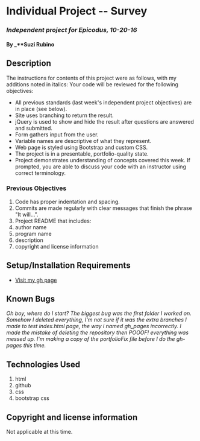 # Individual Project -- Survey

### _Independent project for Epicodus, 10-20-16_

#### By _**Suzi Rubino

## Description

The instructions for contents of this project were as follows, with my additions noted in italics:
Your code will be reviewed for the following objectives:

* All previous standards (last week's independent project objectives) are in place (see below).
* Site uses branching to return the result.
* jQuery is used to show and hide the result after questions are answered and submitted.
* Form gathers input from the user.
* Variable names are descriptive of what they represent.
* Web page is styled using Bootstrap and custom CSS.
* The project is in a presentable, portfolio-quality state.
* Project demonstrates understanding of concepts covered this week. 
If prompted, you are able to discuss your code with an instructor using correct terminology.

### Previous Objectives
1. Code has proper indentation and spacing.
2. Commits are made regularly with clear messages that finish the phrase "It will…".
3. Project README that includes:
4. author name
5. program name
6. description
7. copyright and license information
## Setup/Installation Requirements

* [Visit my gh page](https://suzirubi.github.io/portfolioFix/)

## Known Bugs

_Oh boy, where do I start? The biggest bug was the first folder I worked on. Somehow I deleted everything, I'm not sure if it was the extra branches I made to test index.html page, the way i named gh_pages incorrectly. I made the mistake of deleting the repository then POOOF! everything was messed up. I'm making a copy of the portfolioFix file before I do the gh-pages this time._


## Technologies Used

1. html
2. github
3. css
4. bootstrap css

## Copyright and license information

Not applicable at this time.
